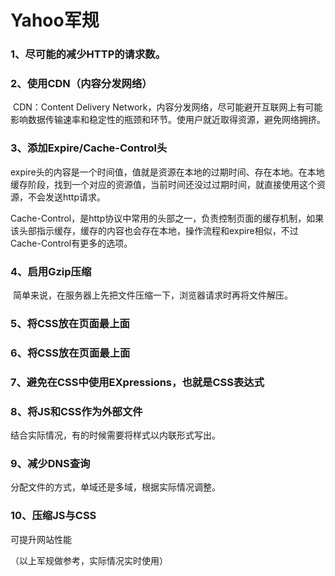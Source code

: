 # Yahoo军规

### 1、尽可能的减少HTTP的请求数。

### 2、使用CDN（内容分发网络）

​	CDN：Content Delivery Network，内容分发网络，尽可能避开互联网上有可能影响数据传输速率和稳定性的瓶颈和环节。使用户就近取得资源，避免网络拥挤。

### 3、添加Expire/Cache-Control头

​	expire头的内容是一个时间值，值就是资源在本地的过期时间、存在本地。在本地缓存阶段，找到一个对应的资源值，当前时间还没过过期时间，就直接使用这个资源，不会发送http请求。

​	Cache-Control，是http协议中常用的头部之一，负责控制页面的缓存机制，如果该头部指示缓存，缓存的内容也会存在本地，操作流程和expire相似，不过Cache-Control有更多的选项。

### 4、启用Gzip压缩

​	简单来说，在服务器上先把文件压缩一下，浏览器请求时再将文件解压。

### 5、将CSS放在页面最上面

### 6、将CSS放在页面最上面

### 7、避免在CSS中使用EXpressions，也就是CSS表达式

### 8、将JS和CSS作为外部文件

结合实际情况，有的时候需要将样式以内联形式写出。

### 9、减少DNS查询

分配文件的方式，单域还是多域，根据实际情况调整。

### 10、压缩JS与CSS

可提升网站性能

（以上军规做参考，实际情况实时使用）